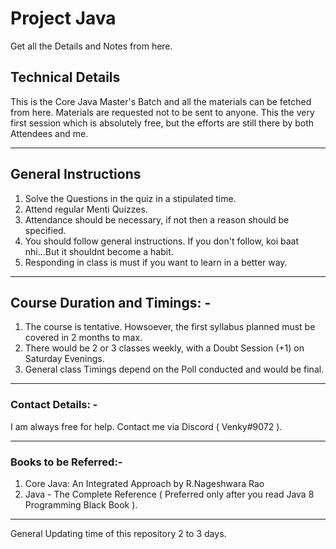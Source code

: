 # Project Java
Get all the Details and Notes from here. 

## Technical Details

This is the Core Java Master's Batch and all the materials can be fetched from here. Materials are requested not to be sent to anyone. This the very first session which is absolutely free, but the efforts are still there by both Attendees and me.

---

## General Instructions
1. Solve the Questions in the quiz in a stipulated time.
2. Attend regular Menti Quizzes.
3. Attendance should be necessary, if not then a reason should be specified.
4. You should follow general instructions. If you don't follow, koi baat nhi...But it shouldnt become a habit.
5. Responding in class is must if you want to learn in a better way.

---

## Course Duration and Timings: -
1. The course is tentative. Howsoever, the first syllabus planned must be covered in 2 months to max.
2. There would be 2 or 3 classes weekly, with a Doubt Session (+1) on Saturday Evenings.
3. General class Timings depend on the Poll conducted and would be final.

---

### Contact Details: -
I am always free for help. Contact me via Discord ( Venky#9072 ).

---

### Books to be Referred:-
1. Core Java: An Integrated Approach by R.Nageshwara Rao
2. Java - The Complete Reference ( Preferred only after you read Java 8 Programming Black Book ).

---

General Updating time of this repository 2 to 3 days.
